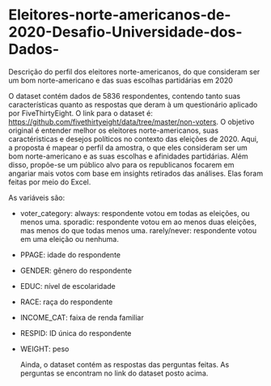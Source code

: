 # Eleitores-norte-americanos-de-2020-Desafio-Universidade-dos-Dados-
Descrição do perfil dos eleitores norte-americanos, do que consideram ser um bom norte-americano e das suas escolhas partidárias em 2020

O dataset contém dados de 5836 respondentes, contendo tanto suas características quanto as respostas que deram à um questionário aplicado por FiveThirtyEight. O link para o dataset é: https://github.com/fivethirtyeight/data/tree/master/non-voters. O objetivo original é entender melhor os eleitores norte-americanos, suas caractéristicas e desejos políticos no contexto das eleições de 2020. Aqui, a proposta é mapear o perfil da amostra, o que eles consideram ser um bom norte-americano e as suas escolhas e afinidades partidárias. Além disso, propõe-se um público alvo para os republicanos focarem em angariar mais votos com base em insights retirados das análises. Elas foram feitas por meio do Excel. 

As variáveis são:
- voter_category:
          always: respondente votou em todas as eleições, ou menos uma.
          sporadic: respondente votou em ao menos duas eleições, mas menos do que todas menos uma.
          rarely/never: respondente votou em uma eleição ou nenhuma.
- PPAGE: idade do respondente
- GENDER: gênero do respondente
- EDUC: nível de escolaridade
- RACE: raça do respondente
- INCOME_CAT: faixa de renda familiar
- RESPID: ID única do respondente
- WEIGHT: peso

  Ainda, o dataset contém as respostas das perguntas feitas. As perguntas se encontram no link do dataset posto acima.
